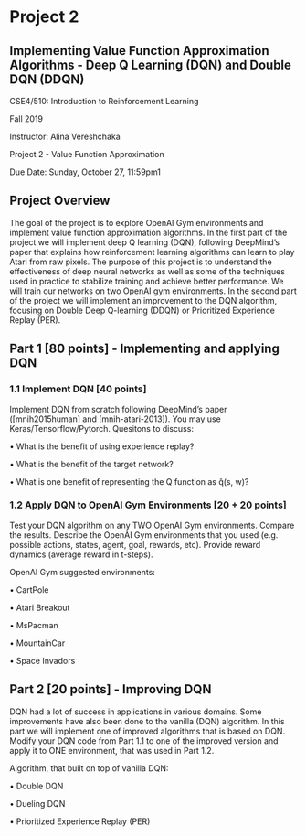 # Project 2
## Implementing Value Function Approximation Algorithms - Deep Q Learning (DQN) and Double DQN (DDQN)

CSE4/510: Introduction to Reinforcement Learning

Fall 2019

Instructor: Alina Vereshchaka

Project 2 - Value Function Approximation

Due Date: Sunday, October 27, 11:59pm1


## Project Overview

The goal of the project is to explore OpenAI Gym environments and implement value function approximation
algorithms. In the first part of the project we will implement deep Q learning (DQN), following DeepMind’s
paper that explains how reinforcement learning algorithms can learn to play Atari from raw pixels. The
purpose of this project is to understand the effectiveness of deep neural networks as well as some of the
techniques used in practice to stabilize training and achieve better performance. We will train our networks
on two OpenAI gym environments. In the second part of the project we will implement an improvement to
the DQN algorithm, focusing on Double Deep Q-learning (DDQN) or Prioritized Experience Replay (PER).


## Part 1 [80 points] - Implementing and applying DQN
### 1.1 Implement DQN [40 points]

Implement DQN from scratch following DeepMind’s paper ([mnih2015human] and [mnih-atari-2013]). You
may use Keras/Tensorflow/Pytorch. Quesitons to discuss:

• What is the benefit of using experience replay?

• What is the benefit of the target network?

• What is one benefit of representing the Q function as q̂(s, w)?

### 1.2 Apply DQN to OpenAI Gym Environments [20 + 20 points]

Test your DQN algorithm on any TWO OpenAI Gym environments. Compare the results. Describe the
OpenAI Gym environments that you used (e.g. possible actions, states, agent, goal, rewards, etc). Provide
reward dynamics (average reward in t-steps).

OpenAI Gym suggested environments:

• CartPole

• Atari Breakout

• MsPacman

• MountainCar

• Space Invadors

## Part 2 [20 points] - Improving DQN

DQN had a lot of success in applications in various domains. Some improvements have also been done to the
vanilla (DQN) algorithm. In this part we will implement one of improved algorithms that is based on DQN.
Modify your DQN code from Part 1.1 to one of the improved version and apply it to ONE environment, that
was used in Part 1.2.

Algorithm, that built on top of vanilla DQN:

• Double DQN

• Dueling DQN

• Prioritized Experience Replay (PER)
